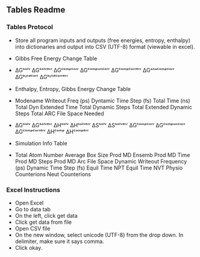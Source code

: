 ## Tables Readme

### Tables Protocol
* Store all program inputs and outputs (free energies, entropy, enthalpy) into dictionaries and output into CSV (UTF-8) format (viewable in excel).

* Gibbs Free Energy Change Table 
* ΔGˢᵒˡᵛ	ΔGˢᵒˡᵛᵉʳʳ	ΔGᶜᵒᵐᵖᶜᵒʳʳ	ΔGᶜᵒᵐᵖᵘⁿᶜᵒʳʳ	ΔGᶜᵒᵐᵖᶜᵒʳʳᵉʳʳ	ΔGᵃⁿᵃᶜᵒᵐᵖᶜᵒʳʳ	ΔGᵇᶦⁿᵈᶜᵒʳʳ	ΔGᵇᶦⁿᵈᶜᵒʳʳᵉʳʳ
* Enthalpy, Entropy, Gibbs Energy Change Table
* Modename	Writeout Freq (ps)	Dyntamic Time Step (fs)	Total Time (ns)	Total Dyn Extended Time	Total Dynamic Steps	Total Extended Dynamic Steps	Total ARC File Space Needed
* ΔGˢᵒˡᵛ	ΔGˢᵒˡᵛᵉʳʳ	ΔHˢᵒˡᵛ	ΔHˢᵒˡᵛᵉʳʳ	ΔSˢᵒˡᵛ	ΔSˢᵒˡᵛᵉʳʳ	ΔGᶜᵒᵐᵖᶜᵒʳʳ	ΔGᶜᵒᵐᵖᵘⁿᶜᵒʳʳ	ΔGᶜᵒᵐᵖᶜᵒʳʳᵉʳʳ	ΔHᶜᵒᵐᵖ	ΔHᶜᵒᵐᵖᵉʳʳ
* Simulation Info Table
* Total Atom Number	Average Box Size	Prod MD Ensemb	Prod MD Time	Prod MD Steps	Prod MD Arc File Space	Dynamic Writeout Frequency (ps)	Dynamic Time Step (fs)	Equil Time NPT	Equil Time NVT	Physio Counterions	Neut Counterions

### Excel Instructions
* Open Excel
* Go to data tab
* On the left, click get data
* Click get data from file
* Open CSV file
* On the new window, select unicode (UTF-8) from the drop down. In delimiter, make sure it says comma.
* Click okay.
